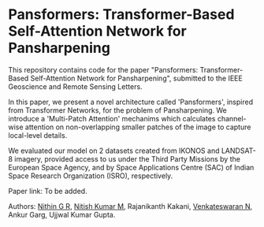# Pansformers: Transformer-Based Self-Attention Network for Pansharpening
This repository contains code for the paper "Pansformers: Transformer-Based Self-Attention Network for Pansharpening", submitted to the IEEE Geoscience and Remote Sensing Letters.

In this paper, we present a novel architecture called 'Pansformers', inspired from Transformer Networks, for the problem of Pansharpening. We introduce a 'Multi-Patch Attention' mechanims which calculates channel-wise attention on non-overlapping smaller patches of the image to capture local-level details.

We evaluated our model on 2 datasets created from IKONOS and LANDSAT-8 imagery, provided access to us under the Third Party Missions by the European Space Agency, and by Space Applications Centre (SAC) of Indian Space Research Organization (ISRO), respectively. 

Paper link: To be added.

Authors: [Nithin G R](https://github.com/nithin-gr), [Nitish Kumar M](https://www.linkedin.com/in/nitish-kumar-0407691a7/), Rajanikanth Kakani, [Venkateswaran N](https://www.ssn.edu.in/staff-members/dr-n-venkateswaran/), Ankur Garg, Ujjwal Kumar Gupta.


